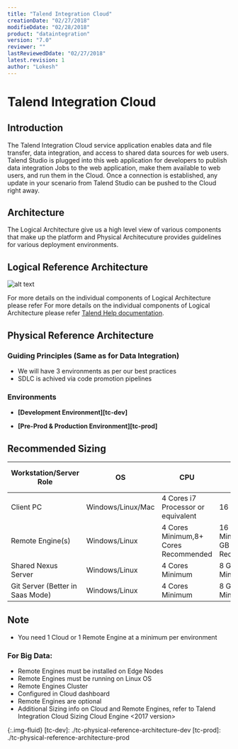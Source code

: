 ```yaml
---
title: "Talend Integration Cloud"
creationDate: "02/27/2018"
modifieDdate: "02/28/2018"
product: "dataintegration"
version: "7.0"
reviewer: ""
lastReviewedDdate: "02/27/2018"
latest.revision: 1
author: "Lokesh"
---
```

# Talend Integration Cloud

## Introduction

The Talend Integration Cloud service application enables data and file transfer, data integration, and access to shared data sources for web users. Talend Studio is plugged into this web application for developers to publish data integration Jobs to the web application, make them available to web users, and run them in the Cloud. Once a connection is established, any update in your scenario from Talend Studio can be pushed to the Cloud right away.

## Architecture

The Logical Architecture give us a high level view of various components that make up the platform and Physical Architecuture provides guidelines for various deployment environments.

## Logical Reference Architecture

![alt text][Logical Architecture]

For more details on the individual components of Logical Architecture please refer For more details on the individual components of Logical Architecture please refer <a href="https://help.talend.com/reader/xMKe8U4ggRRAlmi97fpXxg/AUsVGExbYMAX_kDGRskD6w" target="_blank">Talend Help documentation</a>.

## Physical Reference Architecture

### Guiding Principles (Same as for Data Integration)
- We will have 3 environments as per our best practices
- SDLC is achived via code promotion pipelines

### Environments

- **[Development Environment][tc-dev]**

- **[Pre-Prod & Production Environment][tc-prod]**


## Recommended Sizing

Workstation/Server Role|OS|CPU|RAM|SSD Disk Size
--- | --- | --- | --- | ---
Client PC|Windows/Linux/Mac|4 Cores i7 Processor or equivalent|16 GB|500 GB
Remote Engine(s)|Windows/Linux|4 Cores Minimum,8+ Cores Recommended|16 GB RAM Minimum,128 GB Recommended|300+ GB
Shared Nexus Server|Windows/Linux|4 Cores Minimum|8 GB RAM Minimum|300+ GB
Git Server (Better in Saas Mode)|Windows/Linux|4 Cores Minimum|8 GB RAM Minimum|50+ GB

## Note
- You need 1 Cloud or 1 Remote Engine at a minimum per environment

### For Big Data:
- Remote Engines must be installed on Edge Nodes
- Remote Engines must be running on Linux OS
- Remote Engines Cluster
- Configured in Cloud dashboard
- Remote Engines are optional
- Additional Sizing info on Cloud and Remote Engines, refer to Talend Integration Cloud Sizing Cloud Engine <2017 version>

<!-- links -->

[Logical Architecture]: https://help.talend.com/api/fluidtopicsclient/resources/aZcggahzbsJ7hCacqBNnog/content "Talend Integration Cloud"
{:.img-fluid}
[tc-dev]: ./tc-physical-reference-architecture-dev
[tc-prod]: ./tc-physical-reference-architecture-prod
